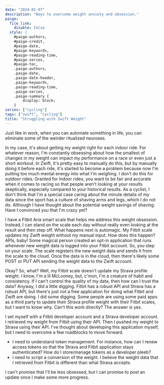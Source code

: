 ```yaml
---
date: "2024-01-07"
description: "Ways to overcome weight anxiety and obsession."
paige:
  file_link:
    disable: false
  style: |
    #paige-authors,
    #paige-credit,
    #paige-date,
    #paige-keywords,
    #paige-reading-time,
    #paige-series,
    #paige-toc,
    .paige-authors,
    .paige-date,
    .paige-date-header,
    .paige-keywords,
    .paige-reading-time,
    .paige-series,
    .paige-summary {
        display: block;
    }
series: ["cycling"]
tags: ["zwift", "cycling"]
title: "Struggling with Zwift Weight"
---
```

<p>Just like in work, when you can automate something in life, you can eliminate some of the weirder ritualized neuroses.</p>

<p>In my case, it's about getting my weight right for each indoor ride. For whatever reason, I'm constantly obsessing about how the smallest of changes in my weight can impact my performance on a race or even just a short workout. In Zwift, it's pretty easy to manually do this, but by manually doing it before each ride, it's started to become a problem because now I'm putting too much mental energy into what I'm weighing. I don't do this for outdoor rides. Granted for indoor rides, you want to be fair and accurate when it comes to racing so that people aren't looking at your results skeptically, especially compared to your historical results. As a cyclist, I don't think that I'm a special case caring about the minute details of my data since the sport has a culture of shaving arms and legs, which I do not do. Although I have thought about the potential weight savings of shaving. Have I convinced you that I'm crazy yet?</p>

<p>I have a Fitbit Aria smart scale that helps me address this weight obsession. Instead, I can stand on the scale each day without really even looking at the result and then step off. What happens next is automagic. My Fitbit scale updates my Zwift weight without my manual input. How does this happen? APIs, baby! Some magical person created an opt-in application that runs whenever new weight data is logged into your Fitbit account. So, you step on your scale. The scale registers the new weight data and sends it from the scale to the cloud. Once the data is in the cloud, then there's likely some POST or PUT API sending the weight data to the Zwift account.</p>

<p>Okay? So, what? Well, my Fitbit scale doesn't update my Strava profile weight. I know, I'm a lil McLooney, but, c'mon, I'm a creature of habit and consistency. If I can't control the quality of my data, then how can I trust the data? Anyway, I did a little digging. Fitbit has a robust API and Strava has a robust API, but there's just not a free application for doing what Fitbit and Zwift are doing. I did some digging. Some people are using some paid apps as a third party to update their Strava profile weight with their Fitbit scales, but I want to know why. Can't this work directly? The answer is yes.</p>

<p>I set myself with a Fitbit developer account and a Strava developer account. I retrieved my weight from Fitbit using their API. Then I pushed my weight to Strava using their API. I've thought about developing this application myself, but I need to overcome a few roadblocks to move forward.</p>

- I need to understand token management. For instance, how can I renew access tokens so that the Strava and Fitbit application stays authenticated? How do I store/manage tokens as a developer pleeb?
- I need to script a conversion of the weight. I believe the weight data that I retrieved from Fitbit is different than what Strava accepts.

<p>I can't promise that I'll be less obsessed, but I can promise to post an update once I make some more progress.</p>
